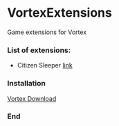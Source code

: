 # VortexExtensions
Game extensions for Vortex

### List of extensions:

- Citizen Sleeper [link](https://www.nexusmods.com/site/mods/444 "nexusmods link")

### Installation
[Vortex Download](https://www.nexusmods.com/about/vortex/ "Vortex Download")

### End
